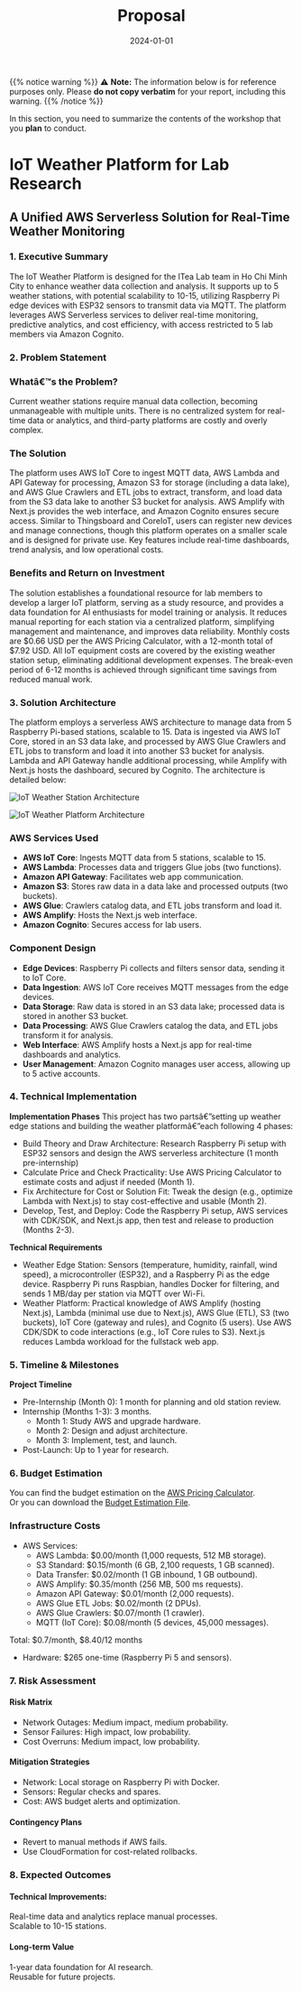 ﻿---
title: "Proposal"
date: "2024-01-01"
weight: 2
chapter: false
pre: " <b> 2. </b> "
---
{{% notice warning %}}
⚠️ **Note:** The information below is for reference purposes only. Please **do not copy verbatim** for your report, including this warning.
{{% /notice %}}

In this section, you need to summarize the contents of the workshop that you **plan** to conduct.

# IoT Weather Platform for Lab Research
## A Unified AWS Serverless Solution for Real-Time Weather Monitoring

### 1. Executive Summary
The IoT Weather Platform is designed for the ITea Lab team in Ho Chi Minh City to enhance weather data collection and analysis. It supports up to 5 weather stations, with potential scalability to 10-15, utilizing Raspberry Pi edge devices with ESP32 sensors to transmit data via MQTT. The platform leverages AWS Serverless services to deliver real-time monitoring, predictive analytics, and cost efficiency, with access restricted to 5 lab members via Amazon Cognito.

### 2. Problem Statement
### Whatâ€™s the Problem?
Current weather stations require manual data collection, becoming unmanageable with multiple units. There is no centralized system for real-time data or analytics, and third-party platforms are costly and overly complex.

### The Solution
The platform uses AWS IoT Core to ingest MQTT data, AWS Lambda and API Gateway for processing, Amazon S3 for storage (including a data lake), and AWS Glue Crawlers and ETL jobs to extract, transform, and load data from the S3 data lake to another S3 bucket for analysis. AWS Amplify with Next.js provides the web interface, and Amazon Cognito ensures secure access. Similar to Thingsboard and CoreIoT, users can register new devices and manage connections, though this platform operates on a smaller scale and is designed for private use. Key features include real-time dashboards, trend analysis, and low operational costs.

### Benefits and Return on Investment
The solution establishes a foundational resource for lab members to develop a larger IoT platform, serving as a study resource, and provides a data foundation for AI enthusiasts for model training or analysis. It reduces manual reporting for each station via a centralized platform, simplifying management and maintenance, and improves data reliability. Monthly costs are $0.66 USD per the AWS Pricing Calculator, with a 12-month total of $7.92 USD. All IoT equipment costs are covered by the existing weather station setup, eliminating additional development expenses. The break-even period of 6-12 months is achieved through significant time savings from reduced manual work.

### 3. Solution Architecture
The platform employs a serverless AWS architecture to manage data from 5 Raspberry Pi-based stations, scalable to 15. Data is ingested via AWS IoT Core, stored in an S3 data lake, and processed by AWS Glue Crawlers and ETL jobs to transform and load it into another S3 bucket for analysis. Lambda and API Gateway handle additional processing, while Amplify with Next.js hosts the dashboard, secured by Cognito. The architecture is detailed below:

![IoT Weather Station Architecture](/images/2-Proposal/edge_architecture.jpeg)

![IoT Weather Platform Architecture](/images/2-Proposal/platform_architecture.jpeg)

### AWS Services Used
- **AWS IoT Core**: Ingests MQTT data from 5 stations, scalable to 15.
- **AWS Lambda**: Processes data and triggers Glue jobs (two functions).
- **Amazon API Gateway**: Facilitates web app communication.
- **Amazon S3**: Stores raw data in a data lake and processed outputs (two buckets).
- **AWS Glue**: Crawlers catalog data, and ETL jobs transform and load it.
- **AWS Amplify**: Hosts the Next.js web interface.
- **Amazon Cognito**: Secures access for lab users.

### Component Design
- **Edge Devices**: Raspberry Pi collects and filters sensor data, sending it to IoT Core.
- **Data Ingestion**: AWS IoT Core receives MQTT messages from the edge devices.
- **Data Storage**: Raw data is stored in an S3 data lake; processed data is stored in another S3 bucket.
- **Data Processing**: AWS Glue Crawlers catalog the data, and ETL jobs transform it for analysis.
- **Web Interface**: AWS Amplify hosts a Next.js app for real-time dashboards and analytics.
- **User Management**: Amazon Cognito manages user access, allowing up to 5 active accounts.

### 4. Technical Implementation
**Implementation Phases**
This project has two partsâ€”setting up weather edge stations and building the weather platformâ€”each following 4 phases:
- Build Theory and Draw Architecture: Research Raspberry Pi setup with ESP32 sensors and design the AWS serverless architecture (1 month pre-internship)
- Calculate Price and Check Practicality: Use AWS Pricing Calculator to estimate costs and adjust if needed (Month 1).
- Fix Architecture for Cost or Solution Fit: Tweak the design (e.g., optimize Lambda with Next.js) to stay cost-effective and usable (Month 2).
- Develop, Test, and Deploy: Code the Raspberry Pi setup, AWS services with CDK/SDK, and Next.js app, then test and release to production (Months 2-3).

**Technical Requirements**
- Weather Edge Station: Sensors (temperature, humidity, rainfall, wind speed), a microcontroller (ESP32), and a Raspberry Pi as the edge device. Raspberry Pi runs Raspbian, handles Docker for filtering, and sends 1 MB/day per station via MQTT over Wi-Fi.
- Weather Platform: Practical knowledge of AWS Amplify (hosting Next.js), Lambda (minimal use due to Next.js), AWS Glue (ETL), S3 (two buckets), IoT Core (gateway and rules), and Cognito (5 users). Use AWS CDK/SDK to code interactions (e.g., IoT Core rules to S3). Next.js reduces Lambda workload for the fullstack web app.

### 5. Timeline & Milestones
**Project Timeline**
- Pre-Internship (Month 0): 1 month for planning and old station review.
- Internship (Months 1-3): 3 months.
    - Month 1: Study AWS and upgrade hardware.
    - Month 2: Design and adjust architecture.
    - Month 3: Implement, test, and launch.
- Post-Launch: Up to 1 year for research.

### 6. Budget Estimation
You can find the budget estimation on the [AWS Pricing Calculator](https://calculator.aws/#/estimate?id=621f38b12a1ef026842ba2ddfe46ff936ed4ab01).  
Or you can download the [Budget Estimation File](../attachments/budget_estimation.pdf).

### Infrastructure Costs
- AWS Services:
    - AWS Lambda: $0.00/month (1,000 requests, 512 MB storage).
    - S3 Standard: $0.15/month (6 GB, 2,100 requests, 1 GB scanned).
    - Data Transfer: $0.02/month (1 GB inbound, 1 GB outbound).
    - AWS Amplify: $0.35/month (256 MB, 500 ms requests).
    - Amazon API Gateway: $0.01/month (2,000 requests).
    - AWS Glue ETL Jobs: $0.02/month (2 DPUs).
    - AWS Glue Crawlers: $0.07/month (1 crawler).
    - MQTT (IoT Core): $0.08/month (5 devices, 45,000 messages).

Total: $0.7/month, $8.40/12 months

- Hardware: $265 one-time (Raspberry Pi 5 and sensors).

### 7. Risk Assessment
#### Risk Matrix
- Network Outages: Medium impact, medium probability.
- Sensor Failures: High impact, low probability.
- Cost Overruns: Medium impact, low probability.

#### Mitigation Strategies
- Network: Local storage on Raspberry Pi with Docker.
- Sensors: Regular checks and spares.
- Cost: AWS budget alerts and optimization.

#### Contingency Plans
- Revert to manual methods if AWS fails.
- Use CloudFormation for cost-related rollbacks.

### 8. Expected Outcomes
#### Technical Improvements: 
Real-time data and analytics replace manual processes.  
Scalable to 10-15 stations.
#### Long-term Value
1-year data foundation for AI research.  
Reusable for future projects.


